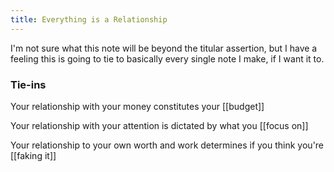 ```yaml
---
title: Everything is a Relationship
---
```


I'm not sure what this note will be beyond the titular assertion, but I have a feeling this is going to tie to basically every single note I make, if I want it to.

### Tie-ins

Your relationship with your money constitutes your [[budget]]

Your relationship with your attention is dictated by what you [[focus on]]

Your relationship to your own worth and work determines if you think you're [[faking it]]